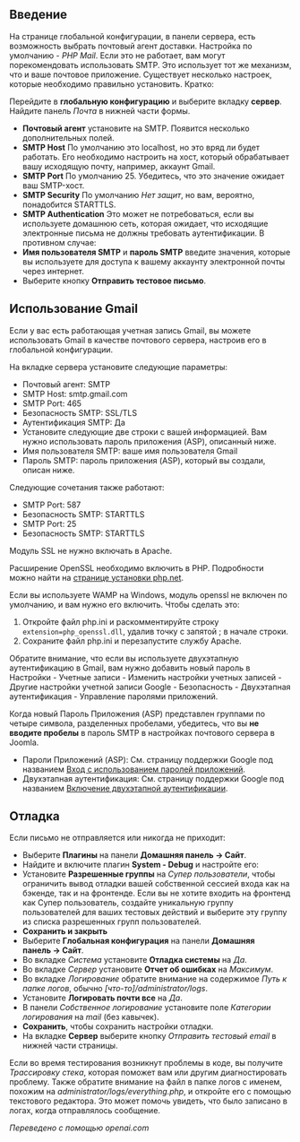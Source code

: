 <!-- Filename: How_to_debug_SMTP_mail_in_Joomla_4 / Display title: SMTP почта и Gmail -->

## Введение

На странице глобальной конфигурации, в панели сервера, есть возможность выбрать почтовый агент доставки. Настройка по умолчанию - *PHP Mail*. Если это не работает, вам могут порекомендовать использовать SMTP. Это использует тот же механизм, что и ваше почтовое приложение. Существует несколько настроек, которые необходимо правильно установить. Кратко:

Перейдите в **глобальную конфигурацию** и выберите вкладку **сервер**. Найдите панель *Почта* в нижней части формы.

- **Почтовый агент** установите на SMTP. Появится несколько дополнительных полей.
- **SMTP Host** По умолчанию это localhost, но это вряд ли будет работать. Его необходимо настроить на хост, который обрабатывает вашу исходящую почту, например, аккаунт Gmail.
- **SMTP Port** По умолчанию 25. Убедитесь, что это значение ожидает ваш SMTP-хост.
- **SMTP Security** По умолчанию *Нет защит*, но вам, вероятно, понадобится STARTTLS.
- **SMTP Authentication** Это может не потребоваться, если вы используете домашнюю сеть, которая ожидает, что исходящие электронные письма не должны требовать аутентификации. В противном случае:
- **Имя пользователя SMTP** и **пароль SMTP** введите значения, которые вы используете для доступа к вашему аккаунту электронной почты через интернет.
- Выберите кнопку **Отправить тестовое письмо**.

## Использование Gmail

Если у вас есть работающая учетная запись Gmail, вы можете использовать Gmail в качестве почтового сервера, настроив его в глобальной конфигурации.

На вкладке сервера установите следующие параметры:

- Почтовый агент: SMTP
- SMTP Host: smtp.gmail.com
- SMTP Port: 465
- Безопасность SMTP: SSL/TLS
- Аутентификация SMTP: Да
- Установите следующие две строки с вашей информацией. Вам нужно использовать пароль приложения (ASP), описанный ниже.
- Имя пользователя SMTP: ваше имя пользователя Gmail
- Пароль SMTP: пароль приложения (ASP), который вы создали, описан ниже.

Следующие сочетания также работают:

- SMTP Port: 587
- Безопасность SMTP: STARTTLS
- SMTP Port: 25
- Безопасность SMTP: STARTTLS

Модуль SSL не нужно включать в Apache.

Расширение OpenSSL необходимо включить в PHP. Подробности можно найти на [странице установки php.net](https://www.php.net/manual/en/openssl.installation.php).

Если вы используете WAMP на Windows, модуль openssl не включен по умолчанию, и вам нужно его включить. Чтобы сделать это:

1. Откройте файл php.ini и раскомментируйте строку `extension=php_openssl.dll`, удалив точку с запятой ; в начале строки.
2. Сохраните файл php.ini и перезапустите службу Apache.

Обратите внимание, что если вы используете двухэтапную аутентификацию в Gmail, вам нужно добавить новый пароль в Настройки - Учетные записи - Изменить настройки учетных записей - Другие настройки учетной записи Google - Безопасность - Двухэтапная аутентификация - Управление паролями приложений.

Когда новый Пароль Приложения (ASP) представлен группами по четыре символа, разделенных пробелами, убедитесь, что вы **не вводите пробелы** в пароль SMTP в настройках почтового сервера в Joomla.

- Пароли Приложений (ASP): Cм. страницу поддержки Google под названием [Вход с использованием паролей приложений](https://support.google.com/accounts/answer/185833).
- Двухэтапная аутентификация: Cм. страницу поддержки Google под названием [Включение двухэтапной аутентификации](https://support.google.com/accounts/answer/185839).

## Отладка

Если письмо не отправляется или никогда не приходит:

- Выберите **Плагины** на панели **Домашняя панель → Сайт**.
- Найдите и включите плагин **System - Debug** и настройте его:
- Установите **Разрешенные группы** на *Супер пользователи*, чтобы ограничить вывод отладки вашей собственной сессией входа как на бэкенде, так и на фронтенде. Если вы не хотите входить на фронтенд как Супер пользователь, создайте уникальную группу пользователей для ваших тестовых действий и выберите эту группу из списка разрешенных групп пользователей.
- **Сохранить и закрыть**
- Выберите **Глобальная конфигурация** на панели **Домашняя панель → Сайт**.
- Во вкладке *Система* установите **Отладка системы** на *Да*.
- Во вкладке *Сервер* установите **Отчет об ошибках** на *Максимум*.
- Во вкладке *Логирование* обратите внимание на содержимое *Путь к папке логов*, обычно *\[что-то\]/administrator/logs*. 
- Установите **Логировать почти все** на *Да*.
- В панели *Собственное логирование* установите поле *Категории логирования* на *mail* (без кавычек).
- **Сохранить**, чтобы сохранить настройки отладки.
- На вкладке **Сервер** выберите кнопку *Отправить тестовый email* в нижней части страницы.

Если во время тестирования возникнут проблемы в коде, вы получите *Трассировку стека*, которая поможет вам или другим диагностировать проблему. Также обратите внимание на файл в папке логов с именем, похожим на *administrator/logs/everything.php*, и откройте его с помощью текстового редактора. Это может помочь увидеть, что было записано в логах, когда отправлялось сообщение.

*Переведено с помощью openai.com*

